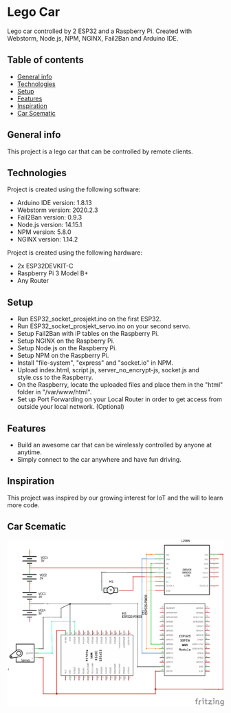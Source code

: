 # Lego Car

Lego car controlled by 2 ESP32 and a Raspberry Pi. Created with Webstorm, Node.js, NPM, NGINX, Fail2Ban and Arduino IDE.

## Table of contents
* [General info](#general-info)
* [Technologies](#technologies)
* [Setup](#setup)
* [Features](#features)
* [Inspiration](#inspiration)
* [Car Scematic](https://github.com/datagr22/Code/blob/main/ESP32_Car_schem.png)

## General info
This project is a lego car that can be controlled by remote clients.
	
## Technologies
Project is created using the following software:
	
 - Arduino IDE version: 1.8.13
 - Webstorm version: 2020.2.3
 - Fail2Ban version: 0.9.3
 - Node.js version: 14.15.1
 - NPM version: 5.8.0
 - NGINX version: 1.14.2


Project is created using the following hardware:

 - 2x ESP32DEVKIT-C
 - Raspberry Pi 3 Model B+
 - Any Router

	
## Setup

 - Run ESP32_socket_prosjekt.ino on the first ESP32.
 - Run ESP32_socket_prosjekt_servo.ino on your second servo.
 - Setup Fail2Ban with iP tables on the Raspberry Pi.
 - Setup NGINX on the Raspberry Pi.
 - Setup Node.js on the Raspberry Pi.
 - Setup NPM on the Raspberry Pi.
 - Install "file-system", "express" and "socket.io" in NPM.
 - Upload index.html, script.js, server_no_encrypt-js, socket.js and style.css to the Raspberry.
 - On the Raspberry, locate the uploaded files and place them in the "html" folder in "/var/www/html".
 - Set up Port Forwarding on your Local Router in order to get access from outside your local network. (Optional)
 
 ## Features
 
  - Build an awesome car that can be wirelessly controlled by anyone at anytime.
  - Simply connect to the car anywhere and have fun driving.
 
 
 ## Inspiration

This project was inspired by our growing interest for IoT and the will to learn more code.

 ## Car Scematic
 ![Car Scematic](https://github.com/datagr22/Code/blob/main/ESP32_Car_schem.png)
